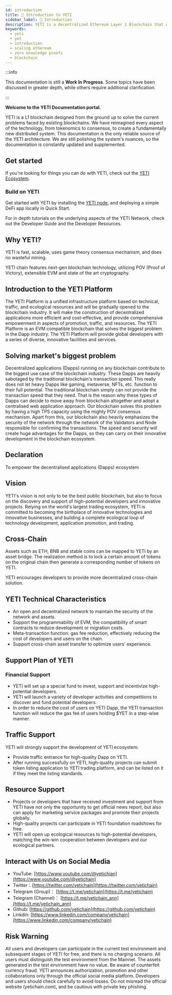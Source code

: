 ```yaml
---
id: introduction
title: 🎯 Introduction to YETI
sidebar_label: 🎯 Introduction
description: YETI is a decentralized Ethereum Layer 1 Blockchain that uses cryptographic proofs to offer validity and quick finality to off-chain transaction computation.
keywords:
  - yeti
  - yet
  - introduction
  - scaling ethereum
  - zero knowledge proofs
  - blockchain
---
```


:::info

This documentation is still a **Work In Progress**. Some topics have been discussed in greater depth, while others require additional clarification.

:::

**Welcome to the YETI Documentation portal.**

YETI is a L1 blockchain designed from the ground up to solve the current problems faced by existing blockchains. We have reimagined every aspect of the technology, from tokenomics to consensus, to create a fundamentally new distributed system.
This documentation is the only reliable source of the YETI architecture. We are still polishing the system's nuances, so the documentation is constantly updated and supplemented.

## Get started

If you're looking for things you can do with YETI, check out the [YETI Ecosystem](https://yetichain.com).

### Build on YETI

Get started with YETI by installing the [YETI node](https://yetichain.com), and deploying a simple DeFi app locally in Quick Start.

For in depth tutorials on the underlying aspects of the YETI Network, check out the Developer Guide and the Developer Resources.


## Why YETI?

YETI is fast, scalable, uses game theory consensus mechanism, and does no wasteful mining.

YETI chain features next-gen blockchain technology, utilizing POV (Proof of Victory), extensible EVM and state of the art cryptography.

## Introduction to the YETI Platform
The YETI Platform is a unified infrastructure platform based on technical, traffic, and ecological resources and will be gradually opened to the blockchain industry. It will make the construction of decentralized applications more efficient and cost-effective, and provide comprehensive empowerment in aspects of promotion, traffic, and resources. The YETI Platform is an EVM compatible blockchain that solves the biggest problem in the Dapp industry. The YETI Platform will provide global developers with a series of diverse, innovative facilities and services.

## Solving market's biggest problem
Decentralized applications (Dapps) running on any blockchain contribute to the biggest use case of the blockchain industry. These Dapps are heavily sabotaged by the traditional blockchain's transaction speed. This really does not let heavy Dapps like gaming, metaverse, NFTs, etc. function to their full potential. The traditional blockchain simply can not provide the transaction speed that they need. That is the reason why these types of Dapps can decide to move away from blockchain altogether and adopt a centralised web application approach. Our blockchain solves this problem by having a high TPS capacity using the mighty POV consensus mechanism. Apart from this, our blockchain also heavily emphasizes the security of the network through the network of the Validators and Node responsible for confirming the transactions. The speed and security will create huge advantages for the Dapps, so they can carry on their innovative development in the blockchain ecosystem.

## Declaration
To empower the decentralised applications (Dapps) ecosystem

## Vision
YETI's vision is not only to be the best public blockchain, but also to focus on the discovery and support of high-potential developers and innovative projects. Relying on the world's largest trading ecosystem, YETI is committed to becoming the birthplace of innovative technologies and innovative businesses, and building a complete ecological loop of technology development, application promotion, and trading.

## Cross-Chain
Assets such as ETH, BNB and stable coins can be mapped to YETI by an asset bridge. The realization method is to lock a certain amount of tokens on the original chain then generate a corresponding number of tokens on YETI.

YETI encourages developers to provide more decentralized cross-chain solution.

## YETI Technical Characteristics
- An open and decentralized network to maintain the security of the network and assets.
- Support the programmability of EVM, the compatibility of smart contracts to reduce development or migration costs.
- Meta-transaction function: gas fee reduction, effectively reducing the cost of developers and users on the chain.
- Support cross-chain asset transfer to optimize users’ experience.

## Support Plan of YETI

### Financial Support
- YETI will set up a special fund to invest, support and incentivize high-potential developers.
- YETI will launch a variety of developer activities and competitions to discover and fund potential developers.
- In order to reduce the cost of users on YETI Dapp, the YETI transaction function will reduce the gas fee of users holding $YET in a step-wise manner.

## Traffic Support
YETI will strongly support the development of YETI ecosystem:

 - Provide traffic entrance for high-quality Dapp on YETI.
- After running successfully on YETI, high-quality projects can submit token listing application to YETI trading platform, and can be listed on it if they meet the listing standards.

## Resource Support
- Projects or developers that have received investment and support from YETI have not only the opportunity to get official news report, but also can apply for marketing service packages and promote their projects globally.
- High-quality projects can participate in YETI foundation roadshows for free.
- YETI will open up ecological resources to high-potential developers, matching the win-win cooperation between developers and our ecological partners.

## Interact with Us on Social Media
- YouTube: [https://www.youtube.com/@yetichian](https://www.youtube.com/@yetichain)
- Twitter：[https://twitter.com/yetichain](https://twitter.com/yetichain)
- Telegram (Group)： [https://t.me/yetichain](https://t.me/yetichain)
- Telegram (Channel)： [https://t.me/yetichain_ann](https://t.me/yetichain_ann)
- Github: [https://github.com/yetichain](https://github.com/yetichain)
- Linkdin: [https://www.linkedin.com/company/yetichain](https://www.linkedin.com/company/yetichain)

## Risk Warning
All users and developers can participate in the current test environment and subsequent stages of YETI for free, and there is no charging scenario.
All users must distinguish the test environment from the Mainnet. The assets generated in the test environment have no value. Be aware of counterfeit currency fraud.
YETI announces authorization, promotion and other collaborations only through the official social media platform. Developers and users should check carefully to avoid losses.
Do not misread the official website (yetichain.com), and be cautious with private key phishing.
